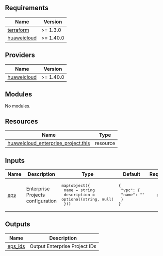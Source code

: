 ## Requirements

| Name | Version |
|------|---------|
| <a name="requirement_terraform"></a> [terraform](#requirement\_terraform) | >= 1.3.0 |
| <a name="requirement_huaweicloud"></a> [huaweicloud](#requirement\_huaweicloud) | >= 1.40.0 |

## Providers

| Name | Version |
|------|---------|
| <a name="provider_huaweicloud"></a> [huaweicloud](#provider\_huaweicloud) | >= 1.40.0 |

## Modules

No modules.

## Resources

| Name | Type |
|------|------|
| [huaweicloud_enterprise_project.this](https://registry.terraform.io/providers/huaweicloud/huaweicloud/latest/docs/resources/enterprise_project) | resource |

## Inputs

| Name | Description | Type | Default | Required |
|------|-------------|------|---------|:--------:|
| <a name="input_eps"></a> [eps](#input\_eps) | Enterprise Projects configuration | <pre>map(object({<br>    name        = string<br>    description = optional(string, null)<br>  }))</pre> | <pre>{<br>  "vpc": {<br>    "name": ""<br>  }<br>}</pre> | no |

## Outputs

| Name | Description |
|------|-------------|
| <a name="output_eps_ids"></a> [eps\_ids](#output\_eps\_ids) | Output Enterprise Project IDs |

